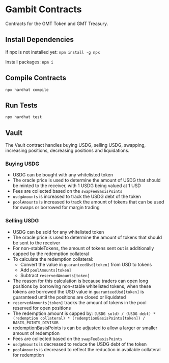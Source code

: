 # Gambit Contracts

Contracts for the GMT Token and GMT Treasury.

## Install Dependencies

If npx is not installed yet:
`npm install -g npx`

Install packages:
`npm i`

## Compile Contracts

`npx hardhat compile`

## Run Tests

`npx hardhat test`

## Vault

The Vault contract handles buying USDG, selling USDG, swapping, increasing positions, decreasing positions and liquidations.

### Buying USDG
- USDG can be bought with any whitelisted token
- The oracle price is used to determine the amount of USDG that should be minted to the receiver, with 1 USDG being valued at 1 USD
- Fees are collected based on the `swapFeeBasisPoints`
- `usdgAmounts` is increased to track the USDG debt of the token
- `poolAmounts` is increased to track the amount of tokens that can be used for swaps or borrowed for margin trading

### Selling USDG
- USDG can be sold for any whitelisted token
- The oracle price is used to determine the amount of tokens that should be sent to the receiver
- For non-stableTokens, the amount of tokens sent out is additionally capped by the redemption collateral
- To calculate the redemption collateral:
  - Convert the value in `guaranteedUsd[token]` from USD to tokens
  - Add `poolAmounts[token]`
  - Subtract `reservedAmounts[token]`
- The reason for this calculation is because traders can open long positions by borrowing non-stable whitelisted tokens, when these tokens are borrowed the USD value in `guaranteedUsd[token]` is guaranteed until the positions are closed or liquidated
- `reservedAmounts[token]` tracks the amount of tokens in the pool reserved for open positions
- The redemption amount is capped by: `(USDG sold) / (USDG debt) * (redemption collateral) * (redemptionBasisPoints[token]) / BASIS_POINTS_DIVISOR`
- redemptionBasisPoints is can be adjusted to allow a larger or smaller amount of redemption
- Fees are collected based on the `swapFeeBasisPoints`
- `usdgAmounts` is decreased to reduce the USDG debt of the token
- `poolAmounts` is decreased to reflect the reduction in available collateral for redemption
